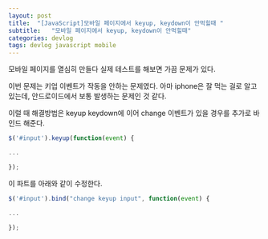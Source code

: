 ```yaml
---
layout: post
title:  "[JavaScript]모바일 페이지에서 keyup, keydown이 안먹힐때 "
subtitle:   "모바일 페이지에서 keyup, keydown이 안먹힐때"
categories: devlog
tags: devlog javascript mobile
---
```


모바일 페이지를 열심히 만들다 실제 테스트를 해보면 가끔 문제가 있다.

이번 문제는 키업 이벤트가 작동을 안하는 문제였다. 아마 iphone은 잘 먹는 걸로 알고 있는데, 안드로이드에서 보통 발생하는 문제인 것 같다.

이럴 때 해결방법은 keyup keydown에 이어 change 이벤트가 있을 경우를 추가로 바인드 해준다.

```js
$('#input').keyup(function(event) {

...

});
```

이 파트를 아래와 같이 수정한다.

```js
$('#input').bind("change keyup input", function(event) {

...

});
```
